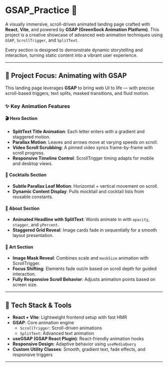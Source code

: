 # GSAP_Practice 🚀

A visually immersive, scroll-driven animated landing page crafted with **React**, **Vite**, and powered by **GSAP (GreenSock Animation Platform)**. This project is a creative showcase of advanced web animation techniques using `GSAP`, `ScrollTrigger`, and `SplitText`.

Every section is designed to demonstrate dynamic storytelling and interaction, turning static content into a vibrant user experience.

---

## 🔮 Project Focus: Animating with GSAP

This landing page leverages **GSAP** to bring web UI to life — with precise scroll-based triggers, text splits, masked transitions, and fluid motion.

### ✨ Key Animation Features

#### 🎬 Hero Section
- **SplitText Title Animation**: Each letter enters with a gradient and staggered motion.
- **Parallax Motion**: Leaves and arrows move at varying speeds on scroll.
- **Video Scroll Scrubbing**: A pinned video syncs frame-by-frame with scroll progress.
- **Responsive Timeline Control**: ScrollTrigger timing adapts for mobile and desktop views.

#### 🍹 Cocktails Section
- **Subtle Parallax Leaf Motion**: Horizontal + vertical movement on scroll.
- **Dynamic Content Display**: Pulls mocktail and cocktail lists from reusable constants.

#### 🧠 About Section
- **Animated Headline with SplitText**: Words animate in with `opacity`, `stagger`, and `yPercent`.
- **Staggered Grid Reveal**: Image cards fade in sequentially for a smooth layout presentation.

#### 🎨 Art Section
- **Image Mask Reveal**: Combines scale and `maskSize` animation with ScrollTrigger.
- **Focus Shifting**: Elements fade out/in based on scroll depth for guided interaction.
- **Fully Responsive Scroll Behavior**: Adjusts animation points based on screen size.

---

## 🧩 Tech Stack & Tools

- **React + Vite**: Lightweight frontend setup with fast HMR
- **GSAP**: Core animation engine
  - `ScrollTrigger`: Scroll-driven animations
  - `SplitText`: Advanced text animation
- **useGSAP (GSAP React Plugin)**: React-friendly animation hooks
- **Responsive Design**: Adaptive behavior using `useMediaQuery`
- **Custom Utility Classes**: Smooth, gradient text, fade effects, and responsive triggers

---

